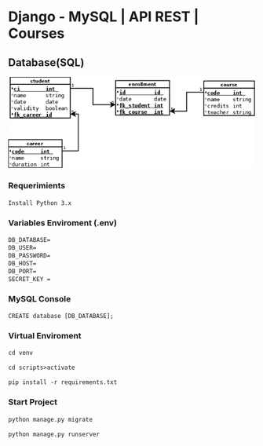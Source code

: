 # Django - MySQL | API REST | Courses
## Database(SQL)
![database](./resources/database.png)

### Requerimients
```Requeriments
Install Python 3.x

```
### Variables Enviroment (.env)
````
DB_DATABASE=
DB_USER=
DB_PASSWORD=
DB_HOST=
DB_PORT=
SECRET_KEY = 

````
### MySQL Console

````
CREATE database [DB_DATABASE];
````
### Virtual Enviroment

```
cd venv 
```
```
cd scripts>activate
```
```
pip install -r requirements.txt
```

### Start Project

```
python manage.py migrate
```
```
python manage.py runserver
```
